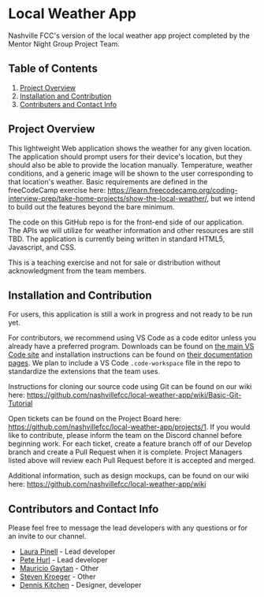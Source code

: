 # Local Weather App

Nashville FCC's version of the local weather app project completed by the Mentor Night Group Project Team.

## Table of Contents

1. [Project Overview](#project-overview)
2. [Installation and Contribution](#installation)
3. [Contributers and Contact Info](#contributors)

<a name="project-overview"></a>
## Project Overview

This lightweight Web application shows the weather for any given location. The application should prompt users for their device's location, but they should also be able to provide the location manually. Temperature, weather conditions, and a generic image will be shown to the user corresponding to that location's weather. Basic requirements are defined in the freeCodeCamp exercise here: https://learn.freecodecamp.org/coding-interview-prep/take-home-projects/show-the-local-weather/, but we intend to build out the features beyond the bare minimum.

The code on this GitHub repo is for the front-end side of our application. The APIs we will utilize for weather information and other resources are still TBD. The application is currently being written in standard HTML5, Javascript, and CSS.

This is a teaching exercise and not for sale or distribution without acknowledgment from the team members.

<a name="installation"></a>
## Installation and Contribution

For users, this application is still a work in progress and not ready to be run yet.

For contributors, we recommend using VS Code as a code editor unless you already have a preferred program. Downloads can be found on [the main VS Code site](https://code.visualstudio.com) and installation instructions can be found on [their documentation pages](https://code.visualstudio.com/docs/setup/setup-overview). We plan to include a VS Code `.code-workspace` file in the repo to standardize the extensions that the team uses.

Instructions for cloning our source code using Git can be found on our wiki here: https://github.com/nashvillefcc/local-weather-app/wiki/Basic-Git-Tutorial

Open tickets can be found on the Project Board here: https://github.com/nashvillefcc/local-weather-app/projects/1. If you would like to contribute, please inform the team on the Discord channel before beginning work. For each ticket, create a feature branch off of our Develop branch and create a Pull Request when it is complete. Project Managers listed above will review each Pull Request before it is accepted and merged.

Additional information, such as design mockups, can be found on our wiki here: https://github.com/nashvillefcc/local-weather-app/wiki

<a name="contributors"></a>
## Contributors and Contact Info

Please feel free to message the lead developers with any questions or for an invite to our channel.

- <a href="https://github.com/lapinell">Laura Pinell</a> - Lead developer
- <a href="https://github.com/MoribundMedium">Pete Hurl</a> - Lead developer
- <a href="https://github.com/mgaytan">Mauricio Gaytan</a> - Other
- <a href="https://github.com/16-steven">Steven Kroeger</a> - Other
- <a href="https://github.com/denniswkitchen">Dennis Kitchen</a> - Designer, developer
